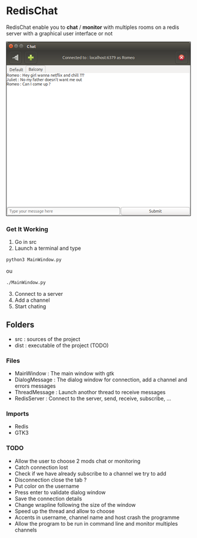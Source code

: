 # RedisChat

RedisChat enable you to **chat** / **monitor** with multiples rooms on a redis server with a graphical user interface or not

![Screenshot](RedisChat.png)

### Get It Working
1. Go in src
2. Launch a terminal and type 

```bash
python3 MainWindow.py
```
ou
```bash
./MainWindow.py
```
3. Connect to a server
4. Add a channel
5. Start chating

## Folders
* src : sources of the project
* dist : executable of the project (TODO)

### Files
* MainWindow : The main window with gtk
* DialogMessage : The dialog window for connection, add a channel and errors messages
* ThreadMessage : Launch anothor thread to receive messages
* RedisServer : Connect to the server, send, receive, subscribe, ...

### Imports
* Redis
* GTK3

### TODO
* Allow the user to choose 2 mods chat or monitoring
* Catch connection lost
* Check if we have already subscribe to a channel we try to add
* Disconnection close the tab ?
* Put color on the username
* Press enter to validate dialog window
* Save the connection details
* Change wrapline following the size of the window
* Speed up the thread and allow to choose
* Accents in username, channel name and host crash the programme
* Allow the program to be run in command line and monitor multiples channels
